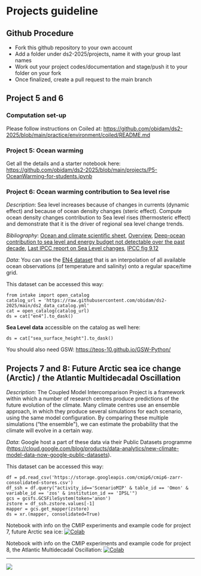 # Projects guideline

## Github Procedure
- Fork this github repository to your own account
- Add a folder under ds2-2025/projects, name it with your group last names
- Work out your project codes/documentation and stage/push it to your folder on your fork
- Once finalized, create a pull request to the main branch

## Project 5 and 6

### Computation set-up

Please follow instructions on Coiled at: https://github.com/obidam/ds2-2025/blob/main/practice/environment/coiled/README.md 

### Project 5: Ocean warming
 
Get all the details and a starter notebook here:
https://github.com/obidam/ds2-2025/blob/main/projects/P5-OceanWarming-for-students.ipynb

### Project 6: Ocean warming contribution to Sea level rise
 
*Description*: Sea level increases because of changes in currents (dynamic effect) and because of ocean density changes (steric effect). Compute ocean density changes contribution to Sea level rises (thermosteric effect) and demonstrate that it is the driver of regional sea level change trends.
 
*Bibliography*:
[Ocean and climate scientific sheet](https://ocean-climate.org/wp-content/uploads/2015/03/sea-level_ScientificItems_BD-3.pdf), 
[Overview](https://sealevel.nasa.gov/understanding-sea-level/overview), [Deep-ocean contribution to sea level and energy budget not detectable over the past decade](https://www.nature.com/articles/nclimate2387), [Last IPCC report on Sea Level changes](https://www.ipcc.ch/report/ar6/wg1/downloads/report/IPCC_AR6_WGI_Chapter_09.pdf#page=55), [IPCC fig 9.12](https://www.ipcc.ch/report/ar6/wg1/downloads/report/IPCC_AR6_WGI_Chapter_09.pdf#page=237)

*Data*: You can use the [EN4 dataset](https://www.metoffice.gov.uk/hadobs/en4/) that is an interpolation of all available ocean observations (of temperature and salinity) onto a regular space/time grid.

This dataset can be accessed this way:
    
    from intake import open_catalog
    catalog_url = 'https://raw.githubusercontent.com/obidam/ds2-2025/main/ds2_data_catalog.yml'
    cat = open_catalog(catalog_url)
    ds = cat["en4"].to_dask()

**Sea Level data** accessible on the catalog as well here:

    ds = cat["sea_surface_height"].to_dask()

You should also need GSW: https://teos-10.github.io/GSW-Python/

## Projects 7 and 8: Future Arctic sea ice change (Arctic) / the Atlantic Multidecadal Oscillation

*Description*: The Coupled Model Intercomparison Project is a framework within which a number of research centres produce predictions of the future evolution of the climate. Many climate centres use an ensemble approach, in which they produce several simulations for each scenario, using the same model configuration. By comparing these multiple simulations (“the ensemble"), we can estimate the probability that the climate will evolve in a certain way.

*Data*: Google host a part of these data via their Public Datasets programme (https://cloud.google.com/blog/products/data-analytics/new-climate-model-data-now-google-public-datasets).

This dataset can be accessed this way:

	df = pd.read_csv('https://storage.googleapis.com/cmip6/cmip6-zarr-consolidated-stores.csv')
	df_ssh = df.query("activity_id=='ScenarioMIP' & table_id == 'Omon' & variable_id == 'zos' & institution_id == 'IPSL'")
	gcs = gcsfs.GCSFileSystem(token='anon')
	zstore = df_ssh.zstore.values[-1]
	mapper = gcs.get_mapper(zstore)
	ds = xr.(mapper, consolidated=True)

Notebook with info on the CMIP experiments and example code for project 7, future Arctic sea ice: [![Colab](https://img.shields.io/static/v1?label=Google&message=Open+data+with+Colab&color=blue&style=plastic&logo=google-colab)](https://colab.research.google.com/github/obidam/ds2-2025/blob/main/project/Information_for_project_7%2C_Future_Arctic_Sea_Ice%2C_2025.ipynb)

Notebook with info on the CMIP experiments and example code for project 8, the Atlantic Multidecadal Oscillation: [![Colab](https://img.shields.io/static/v1?label=Google&message=Open+data+with+Colab&color=blue&style=plastic&logo=google-colab)](https://colab.research.google.com/github/obidam/ds2-2025/blob/main/project/Information_for_project_8%2C_the_Atlantic_Multidecadal_Oscillation.ipynb)
***
<img src="https://github.com/obidam/ds2-2025/raw/main/logo_isblue.jpg">
